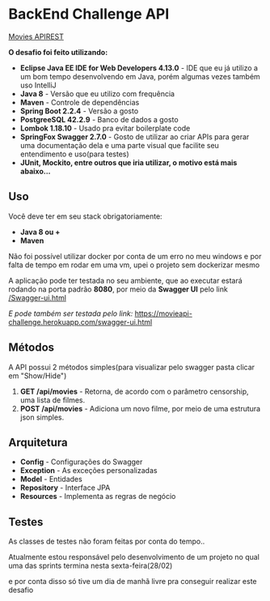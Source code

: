 
# BackEnd Challenge API
[Movies APIREST](https://movieapi-challenge.herokuapp.com/swagger-ui.html)

**O desafio foi feito utilizando:**

 - **Eclipse Java EE IDE for Web Developers 4.13.0** - IDE que eu já utilizo a um bom tempo desenvolvendo em Java, porém algumas vezes também uso IntelliJ
 - **Java 8** - Versão que eu utilizo com frequência
 - **Maven** - Controle de dependências
 - **Spring Boot 2.2.4** - Versão a gosto
 - **PostgreeSQL 42.2.9** - Banco de dados a gosto
 - **Lombok 1.18.10** - Usado pra evitar boilerplate code
 - **SpringFox Swagger 2.7.0** - Gosto de utilizar ao criar APIs para gerar
   uma documentação dela e uma parte visual que facilite seu
   entendimento e uso(para testes)
 - **JUnit, Mockito, entre outros que iria utilizar, o motivo está mais
   abaixo...**

  

## Uso

Você deve ter em seu stack obrigatoriamente:

 - **Java 8 ou +**
 - **Maven**

Não foi possível utilizar docker por conta de um erro no meu windows e por falta de tempo em rodar em uma vm, upei o projeto sem dockerizar mesmo

A aplicação pode ter testada no seu ambiente, que ao executar estará rodando na porta padrão **8080**, por meio da **Swagger UI** pelo link [/Swagger-ui.html](/Swagger-ui.html)

*E pode também ser testada pelo link:* https://movieapi-challenge.herokuapp.com/swagger-ui.html

## Métodos

A API possui 2 métodos simples(para visualizar pelo swagger pasta clicar em "Show/Hide")

 1. **GET /api/movies** - Retorna, de acordo com o parâmetro censorship, uma lista de filmes.
 2. **POST /api/movies** - Adiciona um novo filme, por meio de uma estrutura json simples.

  
## Arquitetura

 - **Config** - Configurações do Swagger
 - **Exception** - As exceções personalizadas
 - **Model** - Entidades
 - **Repository** - Interface JPA
 - **Resources** - Implementa as regras de negócio

  
## Testes

As classes de testes não foram feitas por conta do tempo..

Atualmente estou responsável pelo desenvolvimento de um projeto no qual uma das sprints termina nesta sexta-feira(28/02)

e por conta disso só tive um dia de manhã livre pra conseguir realizar este desafio